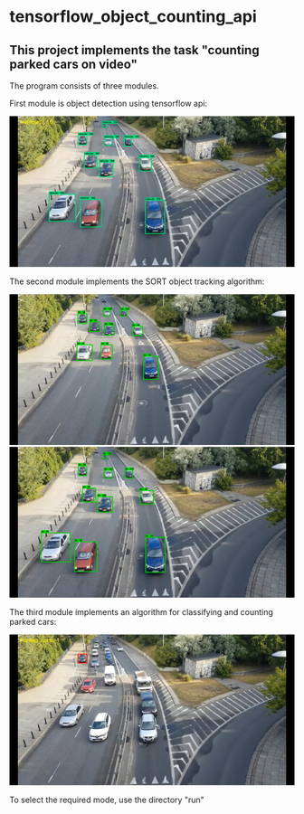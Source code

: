 # tensorflow_object_counting_api

## This project implements the task "counting parked cars on video"


The program consists of three modules.

First module is object detection using tensorflow api:

![](readme_images/1.png)

The second module implements the SORT object tracking algorithm:

![](readme_images/2.png)
![](readme_images/3.png)

The third module implements an algorithm for classifying and counting parked cars:

![](readme_images/4.png)


To select the required mode, use the directory "run"
